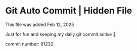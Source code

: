 # Git Auto Commit | Hidden File

This file was added Feb 12, 2025

Just for fun and keeping my daily git commit active 🤪

commit number: 91232
